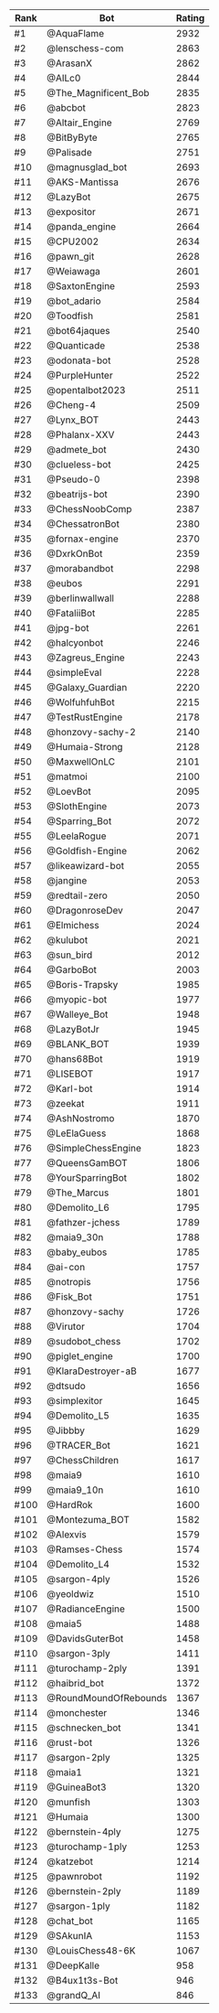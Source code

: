 Rank|Bot|Rating
---|---|---
#1|@AquaFlame|2932
#2|@lenschess-com|2863
#3|@ArasanX|2862
#4|@AILc0|2844
#5|@The_Magnificent_Bob|2835
#6|@abcbot|2823
#7|@Altair_Engine|2769
#8|@BitByByte|2765
#9|@Palisade|2751
#10|@magnusglad_bot|2693
#11|@AKS-Mantissa|2676
#12|@LazyBot|2675
#13|@expositor|2671
#14|@panda_engine|2664
#15|@CPU2002|2634
#16|@pawn_git|2628
#17|@Weiawaga|2601
#18|@SaxtonEngine|2593
#19|@bot_adario|2584
#20|@Toodfish|2581
#21|@bot64jaques|2540
#22|@Quanticade|2538
#23|@odonata-bot|2528
#24|@PurpleHunter|2522
#25|@opentalbot2023|2511
#26|@Cheng-4|2509
#27|@Lynx_BOT|2443
#28|@Phalanx-XXV|2443
#29|@admete_bot|2430
#30|@clueless-bot|2425
#31|@Pseudo-0|2398
#32|@beatrijs-bot|2390
#33|@ChessNoobComp|2387
#34|@ChessatronBot|2380
#35|@fornax-engine|2370
#36|@DxrkOnBot|2359
#37|@morabandbot|2298
#38|@eubos|2291
#39|@berlinwallwall|2288
#40|@FataliiBot|2285
#41|@jpg-bot|2261
#42|@halcyonbot|2246
#43|@Zagreus_Engine|2243
#44|@simpleEval|2228
#45|@Galaxy_Guardian|2220
#46|@WolfuhfuhBot|2215
#47|@TestRustEngine|2178
#48|@honzovy-sachy-2|2140
#49|@Humaia-Strong|2128
#50|@MaxwellOnLC|2101
#51|@matmoi|2100
#52|@LoevBot|2095
#53|@SlothEngine|2073
#54|@Sparring_Bot|2072
#55|@LeelaRogue|2071
#56|@Goldfish-Engine|2062
#57|@likeawizard-bot|2055
#58|@jangine|2053
#59|@redtail-zero|2050
#60|@DragonroseDev|2047
#61|@Elmichess|2024
#62|@kulubot|2021
#63|@sun_bird|2012
#64|@GarboBot|2003
#65|@Boris-Trapsky|1985
#66|@myopic-bot|1977
#67|@Walleye_Bot|1948
#68|@LazyBotJr|1945
#69|@BLANK_BOT|1939
#70|@hans68Bot|1919
#71|@LISEBOT|1917
#72|@Karl-bot|1914
#73|@zeekat|1911
#74|@AshNostromo|1870
#75|@LeElaGuess|1868
#76|@SimpleChessEngine|1823
#77|@QueensGamBOT|1806
#78|@YourSparringBot|1802
#79|@The_Marcus|1801
#80|@Demolito_L6|1795
#81|@fathzer-jchess|1789
#82|@maia9_30n|1788
#83|@baby_eubos|1785
#84|@ai-con|1757
#85|@notropis|1756
#86|@Fisk_Bot|1751
#87|@honzovy-sachy|1726
#88|@Virutor|1704
#89|@sudobot_chess|1702
#90|@piglet_engine|1700
#91|@KlaraDestroyer-aB|1677
#92|@dtsudo|1656
#93|@simplexitor|1645
#94|@Demolito_L5|1635
#95|@Jibbby|1629
#96|@TRACER_Bot|1621
#97|@ChessChildren|1617
#98|@maia9|1610
#99|@maia9_10n|1610
#100|@HardRok|1600
#101|@Montezuma_BOT|1582
#102|@Alexvis|1579
#103|@Ramses-Chess|1574
#104|@Demolito_L4|1532
#105|@sargon-4ply|1526
#106|@yeoldwiz|1510
#107|@RadianceEngine|1500
#108|@maia5|1488
#109|@DavidsGuterBot|1458
#110|@sargon-3ply|1411
#111|@turochamp-2ply|1391
#112|@haibrid_bot|1372
#113|@RoundMoundOfRebounds|1367
#114|@monchester|1346
#115|@schnecken_bot|1341
#116|@rust-bot|1326
#117|@sargon-2ply|1325
#118|@maia1|1321
#119|@GuineaBot3|1320
#120|@munfish|1303
#121|@Humaia|1300
#122|@bernstein-4ply|1275
#123|@turochamp-1ply|1253
#124|@katzebot|1214
#125|@pawnrobot|1192
#126|@bernstein-2ply|1189
#127|@sargon-1ply|1182
#128|@chat_bot|1165
#129|@SAkunIA|1153
#130|@LouisChess48-6K|1067
#131|@DeepKalle|958
#132|@B4ux1t3s-Bot|946
#133|@grandQ_AI|846
